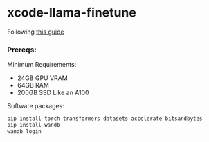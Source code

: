 # xcode-llama-finetune

Following [this guide](https://medium.com/@heyamit10/fine-tuning-llama-3-a-practical-guide-0989df65dbfc)

### Prereqs:
Minimum Requirements:
- 24GB GPU VRAM
- 64GB RAM
- 200GB SSD
Like an A100

Software packages:
```bash
pip install torch transformers datasets accelerate bitsandbytes
pip install wandb
wandb login
```

###